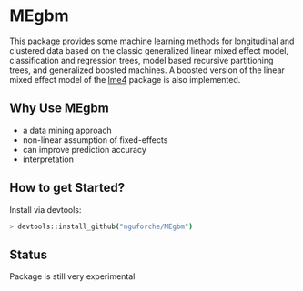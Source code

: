 # MEgbm
This package provides some machine learning methods for longitudinal and clustered data based on the classic generalized linear mixed effect model, classification and regression trees, model based recursive partitioning trees, and generalized boosted machines. A boosted version of the linear mixed effect model of the [lme4](https://cran.r-project.org/web/packages/lme4/index.html) package is also implemented. 

## Why Use MEgbm
  - a data mining approach
  - non-linear assumption of fixed-effects
  - can improve prediction accuracy
  - interpretation 
 
## How to get Started? 
Install via devtools: 

```sh
> devtools::install_github("nguforche/MEgbm")
```
## Status
Package is still very experimental 





